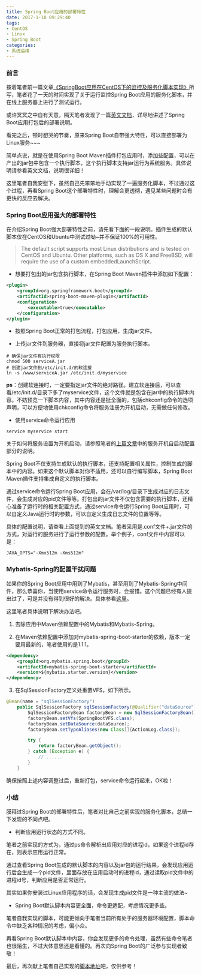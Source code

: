 ```yaml
---
title: Spring Boot应用的部署特性
date: 2017-1-18 09:29:40
tags:
- CentOS
- Linux
- Spring Boot
categories:
- 系统运维
---
```

### 前言
按着笔者前一篇文章[《SpringBoot应用在CentOS下的监控及服务化脚本实现》](https://my.oschina.net/angerbaby/blog/826471)所写，笔者花了一天的时间实现了关于运行监控Spring Boot应用的服务化脚本，并在线上服务器上进行了测试运行。

或许冥冥之中自有天意，隔天笔者发现了一篇[英文文档](http://docs.spring.io/spring-boot/docs/current/reference/html/deployment-install.html)，详尽地讲述了Spring Boot应用打包后的部署说明。

看完之后，顿时想哭的节奏，原来Spring Boot自带强大特性，可以直接部署为Linux服务~~~

简单点说，就是在使用Spring Boot Maven插件打包应用时，添加些配置，可以在产出的jar包中包含一个执行脚本，这个执行脚本支持jar运行为系统服务。具体说明请参看英文文档，说明很详细！

这里笔者自我安慰下，虽然自己先笨笨地手动实现了一遍服务化脚本，不过通过这个过程，再看Spring Boot这个部署特性时，理解会更透彻，遇见某些问题时会有更快的反应去解决。

### Spring Boot应用强大的部署特性

在介绍Spring Boot强大部署特性之前，请先看下面的一段说明。插件生成的默认脚本仅在CentOS和Ubuntu中测试过呦~并不保证100%的可用性。

> The default script supports most Linux distributions and is tested on CentOS and Ubuntu. Other platforms, such as OS X and FreeBSD, will require the use of a custom embeddedLaunchScript.

- 想要打包出的jar包含执行脚本，在Spring Boot Maven插件中添加如下配置：

``` XML
<plugin>
    <groupId>org.springframework.boot</groupId>
    <artifactId>spring-boot-maven-plugin</artifactId>
    <configuration>
        <executable>true</executable>
    </configuration>
</plugin>
```

- 按照Spring Boot正常的打包流程，打包应用，生成jar文件。

- 上传jar文件到服务器，直接将jar文件配置为服务执行脚本。

<!-- more -->

``` Shell
# 确保jar文件有执行权限
chmod 500 serviceA.jar
# 创建jar文件到/etc/init.d/的软连接
ln -s /www/serviceA.jar /etc/init.d/myservice
```
**ps**：创建软连接时，一定要指定jar文件的绝对路径。建立软连接后，可以查看/etc/init.d/目录下多了myservice文件，这个文件就是包含在jar中的执行脚本内容。不妨预览一下脚本内容，其中内容还是挺全面的，包括chkconfig命令的选项声明，可以方便地使用chkconfig命令将服务注册为开机启动，无需做任何修改。

- 使用service命令运行应用

``` Shell
service myservice start
```

关于如何将服务设置为开机启动，请参照笔者的[上篇文章](https://my.oschina.net/angerbaby/blog/826471)中的服务开机自启动配置部分的说明。

Spring Boot不仅支持生成默认的执行脚本，还支持配置相关属性，控制生成的脚本中的内容。如果这个默认脚本对你不适用，还可以自行编写脚本，Spring Boot Maven插件支持集成自定义的执行脚本。

通过service命令运行Spring Boot应用，会在/var/log/目录下生成对应的日志文件，会生成对应的pid文件等等。打包出的jar文件不仅包含需要的执行脚本，还精心准备了运行时的相关配置方式，通过service命令运行Spring Boot应用时，可以自定义Java运行时的参数，可以自定义生成日志文件的位置等等。

具体的配置说明，请查看上面提到的英文文档。笔者采用是.conf文件+.jar文件的方式，对运行的服务进行了运行参数的配置。举个例子，conf文件中内容可以是：

``` Shell
JAVA_OPTS="-Xmx512m -Xms512m"
```

### Mybatis-Spring的配置干扰问题

如果你的Spring Boot应用中用到了Mybatis，甚至用到了Mybatis-Spring中间件，那么恭喜你，当使用service命令运行服务时，会报错。这个问题已经有人提出过了，可是并没有得到很好的解决。具体参看[这里](http://www.scienjus.com/mybatis-vfs-bug/)。

这里笔者具体说明下解决办法吧。

1. 去除应用中Maven依赖配置中的Mybatis和Mybatis-Spring。

2. 在Maven依赖配置中添加对mybatis-spring-boot-starter的依赖，版本一定要用最新的，笔者使用的是1.1.1。
``` XML
<dependency>
    <groupId>org.mybatis.spring.boot</groupId>
    <artifactId>mybatis-spring-boot-starter</artifactId>
    <version>${mybatis.starter.version}</version>
</dependency>
```
3. 在SqlSessionFactory定义处重置VFS，如下所示。
``` Java
@Bean(name = "sqlSessionFactory")
    public SqlSessionFactory sqlSessionFactory(@Qualifier("dataSource") DataSource dataSource) {
        SqlSessionFactoryBean factoryBean = new SqlSessionFactoryBean();
        factoryBean.setVfs(SpringBootVFS.class);
        factoryBean.setDataSource(dataSource);
        factoryBean.setTypeAliases(new Class[]{ActionLog.class});

        try {
            return factoryBean.getObject();
        } catch (Exception e) {
            // ......
        }
    }
```

确保按照上述内容调整过后，重新打包，service命令运行起来，OK啦！

### 小结

膜拜过Spring Boot的部署特性后，笔者对比自己之前实现的服务化脚本，总结一下发现的不同点吧。

- 判断应用运行状态的方式不同。

笔者之前实现的方式为，通过ps命令解析出应用对应的进程id，如果这个进程id存在，则表示应用运行正常。

通过查看Spring Boot生成的默认脚本的内容以及jar包的运行结果，会发现应用运行后会生成一个pid文件，里面存放在应用启动时的进程id，通过读取pid文件中的进程id号，判断应用是否正常运行。

其实如果你安装过Linux应用程序的话，会发现生成pid文件是一种主流的做法~

- Spring Boot默认脚本内容更全面，命令更适配，考虑情况更多些。

笔者自我实现的脚本，可能更倾向于笔者当前所有处于的服务器环境配置，脚本命令中缺乏各种情况的考虑，偏小众。

再看Spring Boot默认脚本中内容，你会发现更多的命令处理，虽然有些命令笔者也很陌生，不过大体意思还是看懂的。再次向Spring Boot的广泛参与实现者致敬！

最后，再次献上笔者自己实现的[脚本地址](http://git.oschina.net/devchenx/ShellScriptAboutJar)吧，仅供参考！
